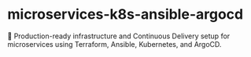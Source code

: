 # microservices-k8s-ansible-argocd
🚀 Production-ready infrastructure and Continuous Delivery setup for microservices using Terraform, Ansible, Kubernetes, and ArgoCD.
